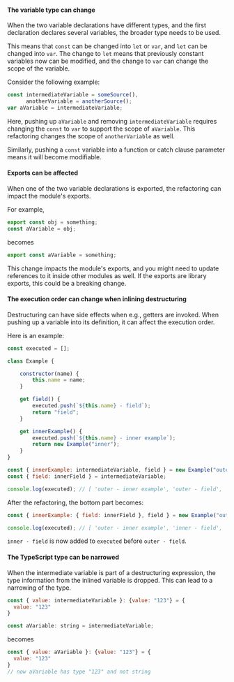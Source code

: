 #### The variable type can change
When the two variable declarations have different types, and the first declaration declares several variables, the broader type needs to be used.

This means that `const` can be changed into `let` or `var`, and `let` can be changed into `var`. The change to `let` means that previously constant variables now can be modified, and the change to `var` can change the scope of the variable.

Consider the following example:
```javascript
const intermediateVariable = someSource(),
      anotherVariable = anotherSource();
var aVariable = intermediateVariable;
```

Here, pushing up `aVariable` and removing `intermediateVariable` requires changing the `const` to `var` to support the scope of `aVariable`. This refactoring changes the scope of `anotherVariable` as well.

Similarly, pushing a `const` variable into a function or catch clause parameter means it will become modifiable.

#### Exports can be affected
When one of the two variable declarations is exported, the refactoring can impact the module's exports.

For example,
```javascript
export const obj = something;
const aVariable = obj;
```
becomes
```javascript
export const aVariable = something;
```

This change impacts the module's exports, and you might need to update references to it inside other modules as well. If the exports are library exports, this could be a breaking change.

#### The execution order can change when inlining destructuring
Destructuring can have side effects when e.g., getters are invoked. When pushing up a variable into its definition, it can affect the execution order.

Here is an example: 
```javascript
const executed = [];

class Example {

    constructor(name) {
        this.name = name;
    }

    get field() {
        executed.push(`${this.name} - field`);
        return "field";
    }

    get innerExample() {
        executed.push(`${this.name} - inner example`);
        return new Example("inner");
    }
}

const { innerExample: intermediateVariable, field } = new Example("outer");
const { field: innerField } = intermediateVariable;

console.log(executed); // [ 'outer - inner example', 'outer - field', 'inner - field' ]
```

After the refactoring, the bottom part becomes:
```javascript
const { innerExample: { field: innerField }, field } = new Example("outer");

console.log(executed); // [ 'outer - inner example', 'inner - field', 'outer - field' ]
```

`inner - field` is now added to `executed` before `outer - field`.

#### The TypeScript type can be narrowed
When the intermediate variable is part of a destructuring expression, the type information from the inlined variable is dropped. This can lead to a narrowing of the type.

```javascript
const { value: intermediateVariable }: {value: "123"} = {
  value: "123"
}

const aVariable: string = intermediateVariable;
```
becomes
```javascript
const { value: aVariable }: {value: "123"} = {
  value: "123"
}
// now aVariable has type "123" and not string
```
